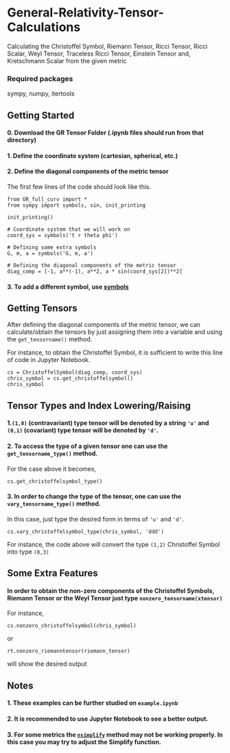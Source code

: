 # General-Relativity-Tensor-Calculations

Calculating the Christoffel Symbol, Riemann Tensor, Ricci Tensor, Ricci Scalar, Weyl Tensor, Traceless Ricci Tensor, Einstein Tensor and, Kretschmann Scalar from the given metric

### Required packages
sympy, numpy, itertools

## Getting Started

#### 0. Download the GR Tensor Folder (.ipynb files should run from that directory)
#### 1. Define the coordinate system (cartesian, spherical, etc.) 
#### 2. Define the diagonal components of the metric tensor

The first few lines of the code should look like this.

```
from GR_full_curv import *
from sympy import symbols, sin, init_printing

init_printing()

# Coordinate system that we will work on
coord_sys = symbols('t r theta phi')  

# Defining some extra symbols
G, m, a = symbols('G, m, a') 

# Defining the diagonal components of the metric tensor
diag_comp = [-1, a**(-1), a**2, a * sin(coord_sys[2])**2]
```

#### 3. To add a different symbol, use [symbols](https://docs.sympy.org/latest/tutorial/basic_operations.html)

## Getting Tensors

After defining the diagonal components of the metric tensor, we can calculate/obtain the tensors by just assigning them into a variable and using the `get_tensorname()` method.

For instance, to obtain the Christoffel Symbol, it is sufficient to write this line of code in Jupyter Notebook.

```
cs = ChristoffelSymbol(diag_comp, coord_sys)
chris_symbol = cs.get_christoffelsymbol()
chris_symbol
```

##  Tensor Types and Index Lowering/Raising

#### 1.`(1,0)` (contravariant) type tensor will be denoted by a string `'u'` and `(0,1)` (covariant) type tensor will be denoted by `'d'`. 

#### 2. To access the type of a given tensor one can use the `get_tensorname_type()` method.

For the case above it becomes,

`cs.get_christoffelsymbol_type()`

#### 3. In order to change the type of the tensor, one can use the `vary_tensorname_type()` method.

In this case, just type the desired form in terms of `'u'` and `'d'`.

`cs.vary_christoffelsymbol_type(chris_symbol, 'ddd')`

For instance, the code above will convert the type `(1,2)` Christoffel Symbol into type `(0,3)`

## Some Extra Features 

#### In order to obtain the non-zero components of the Christoffel Symbols, Riemann Tensor or the Weyl Tensor just type `nonzero_tensorname(xtensor)`

For instance,

`cs.nonzero_christoffelsymbol(chris_symbol)` 

or 

`rt.nonzero_riemanntensor(riemann_tensor)`

will show the desired output

## Notes 

#### 1. These examples can be further studied on `example.ipynb`
#### 2. It is recommended to use Jupyter Notebook to see a better output.
#### 3. For some metrics the [`nsimplify`](https://docs.sympy.org/latest/modules/simplify/simplify.html#nsimplify) method may not be working properly. In this case you may try to adjust the Simplify function.
